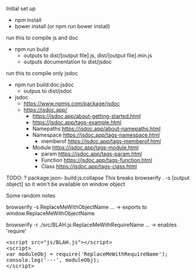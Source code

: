 Initial set up
- npm install
- bower install (or npm run bower install)

run this to compile js and doc
- npm run build<br/>
   - outputs to dist/[output file].js, dist/[output file].min.js
   - outputs documentation to dist/jsdoc

run this to compile only jsdoc
- npm run build:doc:jsdoc<br/>
   - outpus to dist/jsdoc
- jsdoc
   - https://www.npmjs.com/package/jsdoc
   - https://jsdoc.app/
      - https://jsdoc.app/about-getting-started.html
      - https://jsdoc.app/tags-example.html
      - Namepaths https://jsdoc.app/about-namepaths.html
      - Namespace https://jsdoc.app/tags-namespace.html
         - memberof https://jsdoc.app/tags-memberof.html
      - Module https://jsdoc.app/tags-module.html
         - param https://jsdoc.app/tags-param.html
         - Function https://jsdoc.app/tags-function.html
         - Class https://jsdoc.app/tags-class.html

TODO: ?
package.json- build:js:collapse
This breaks browserify . -s [output object] so it won't be available
on window object

Some random notes

browserify -s ReplaceMeWithObjectName ...
-> exports to window.ReplaceMeWithObjectName

browserify -r ./src/BLAH.js:ReplaceMeWithRequireName ...
-> enables 'require'
<pre>
&lt;script src="js/BLAH.js"&gt;&lt;/script&gt;
&lt;script&gt;
var moduleObj = require('ReplaceMeWithRequireName');
console.log('---', moduleObj);
&lt;/script&gt;
</pre>